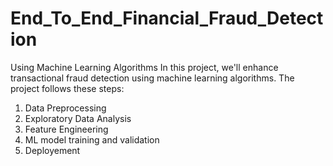 # End_To_End_Financial_Fraud_Detection
Using Machine Learning Algorithms
In this project, we'll enhance transactional fraud detection using machine learning algorithms.
The project follows these steps:
1. Data Preprocessing
2. Exploratory Data Analysis
3. Feature Engineering
4. ML model training and validation
5. Deployement
